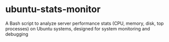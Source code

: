 # ubuntu-stats-monitor
A Bash script to analyze server performance stats (CPU, memory, disk, top processes) on Ubuntu systems, designed for system monitoring and debugging
